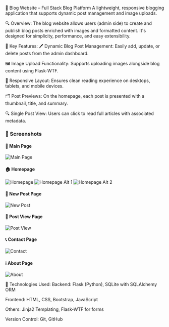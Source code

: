📝 Blog Website – Full Stack Blog Platform
A lightweight, responsive blogging application that supports dynamic post management and image uploads.

🔍 Overview:
The blog website allows users (admin side) to create and publish blog posts enriched with images and formatted content. It's designed for simplicity, performance, and easy extensibility.

🌟 Key Features:
🖊️ Dynamic Blog Post Management: Easily add, update, or delete posts from the admin dashboard.

🖼️ Image Upload Functionality: Supports uploading images alongside blog content using Flask-WTF.

📱 Responsive Layout: Ensures clean reading experience on desktops, tablets, and mobile devices.

🗂️ Post Previews: On the homepage, each post is presented with a thumbnail, title, and summary.

🔍 Single Post View: Users can click to read full articles with associated metadata.

### 📸 Screenshots

#### 🧩 Main Page
![Main Page](static/image/screenshots/mainpage.png)

#### 🏠 Homepage
![Homepage](static/image/screenshots/homepage.png)
![Homepage Alt 1](static/image/screenshots/homepage1.png)
![Homepage Alt 2](static/image/screenshots/homepage2.png)

#### 📝 New Post Page
![New Post](static/image/screenshots/new-post.png)

#### 📄 Post View Page
![Post View](static/image/screenshots/post.png)

#### 📞 Contact Page
![Contact](static/image/screenshots/contactpage.png)

#### ℹ️ About Page
![About](static/image/screenshots/aboutpage.png)













🧰 Technologies Used:
Backend: Flask (Python), SQLite with SQLAlchemy ORM

Frontend: HTML, CSS, Bootstrap, JavaScript

Others: Jinja2 Templating, Flask-WTF for forms

Version Control: Git, GitHub
